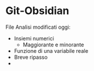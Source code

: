 # Git-Obsidian
File Analisi modificati oggi:
- Insiemi numerici
	- Maggiorante e minorante
- Funzione di una variabile reale
- Breve ripasso
- 